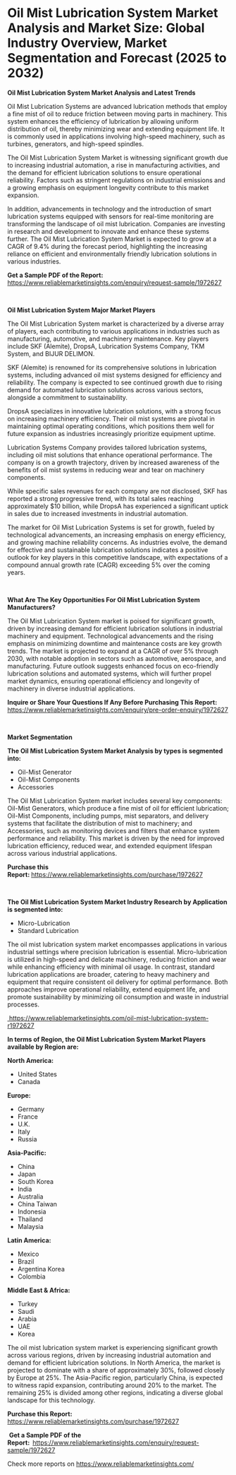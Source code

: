 <p><h1>Oil Mist Lubrication System Market Analysis and Market Size: Global Industry Overview, Market Segmentation and Forecast (2025 to 2032)</h1></p><p><strong>Oil Mist Lubrication System Market Analysis and Latest Trends</strong></p>
<p><p>Oil Mist Lubrication Systems are advanced lubrication methods that employ a fine mist of oil to reduce friction between moving parts in machinery. This system enhances the efficiency of lubrication by allowing uniform distribution of oil, thereby minimizing wear and extending equipment life. It is commonly used in applications involving high-speed machinery, such as turbines, generators, and high-speed spindles.</p><p>The Oil Mist Lubrication System Market is witnessing significant growth due to increasing industrial automation, a rise in manufacturing activities, and the demand for efficient lubrication solutions to ensure operational reliability. Factors such as stringent regulations on industrial emissions and a growing emphasis on equipment longevity contribute to this market expansion. </p><p>In addition, advancements in technology and the introduction of smart lubrication systems equipped with sensors for real-time monitoring are transforming the landscape of oil mist lubrication. Companies are investing in research and development to innovate and enhance these systems further. The Oil Mist Lubrication System Market is expected to grow at a CAGR of 9.4% during the forecast period, highlighting the increasing reliance on efficient and environmentally friendly lubrication solutions in various industries.</p></p>
<p><strong>Get a Sample PDF of the Report:&nbsp;</strong> <a href="https://www.reliablemarketinsights.com/enquiry/request-sample/1972627?utm_campaign=2311&utm_medium=2&utm_source=Github&utm_content=ia&utm_term=20022025&utm_id=oil-mist-lubrication-system">https://www.reliablemarketinsights.com/enquiry/request-sample/1972627</a></p>
<p>&nbsp;</p>
<p><strong>Oil Mist Lubrication System Major Market Players</strong></p>
<p><p>The Oil Mist Lubrication System market is characterized by a diverse array of players, each contributing to various applications in industries such as manufacturing, automotive, and machinery maintenance. Key players include SKF (Alemite), DropsA, Lubrication Systems Company, TKM System, and BIJUR DELIMON.</p><p>SKF (Alemite) is renowned for its comprehensive solutions in lubrication systems, including advanced oil mist systems designed for efficiency and reliability. The company is expected to see continued growth due to rising demand for automated lubrication solutions across various sectors, alongside a commitment to sustainability.</p><p>DropsA specializes in innovative lubrication solutions, with a strong focus on increasing machinery efficiency. Their oil mist systems are pivotal in maintaining optimal operating conditions, which positions them well for future expansion as industries increasingly prioritize equipment uptime.</p><p>Lubrication Systems Company provides tailored lubrication systems, including oil mist solutions that enhance operational performance. The company is on a growth trajectory, driven by increased awareness of the benefits of oil mist systems in reducing wear and tear on machinery components.</p><p>While specific sales revenues for each company are not disclosed, SKF has reported a strong progressive trend, with its total sales reaching approximately $10 billion, while DropsA has experienced a significant uptick in sales due to increased investments in industrial automation.</p><p>The market for Oil Mist Lubrication Systems is set for growth, fueled by technological advancements, an increasing emphasis on energy efficiency, and growing machine reliability concerns. As industries evolve, the demand for effective and sustainable lubrication solutions indicates a positive outlook for key players in this competitive landscape, with expectations of a compound annual growth rate (CAGR) exceeding 5% over the coming years.</p></p>
<p>&nbsp;</p>
<p><strong>What Are The Key Opportunities For Oil Mist Lubrication System Manufacturers?</strong></p>
<p><p>The Oil Mist Lubrication System market is poised for significant growth, driven by increasing demand for efficient lubrication solutions in industrial machinery and equipment. Technological advancements and the rising emphasis on minimizing downtime and maintenance costs are key growth trends. The market is projected to expand at a CAGR of over 5% through 2030, with notable adoption in sectors such as automotive, aerospace, and manufacturing. Future outlook suggests enhanced focus on eco-friendly lubrication solutions and automated systems, which will further propel market dynamics, ensuring operational efficiency and longevity of machinery in diverse industrial applications.</p></p>
<p><strong>Inquire or Share Your Questions If Any Before Purchasing This Report:</strong> <a href="https://www.reliablemarketinsights.com/enquiry/pre-order-enquiry/1972627?utm_campaign=2311&utm_medium=2&utm_source=Github&utm_content=ia&utm_term=20022025&utm_id=oil-mist-lubrication-system">https://www.reliablemarketinsights.com/enquiry/pre-order-enquiry/1972627</a></p>
<p>&nbsp;</p>
<p><strong>Market Segmentation</strong></p>
<p><strong>The Oil Mist Lubrication System Market Analysis by types is segmented into:</strong></p>
<p><ul><li>Oil-Mist Generator</li><li>Oil-Mist Components</li><li>Accessories</li></ul></p>
<p><p>The Oil Mist Lubrication System market includes several key components: Oil-Mist Generators, which produce a fine mist of oil for efficient lubrication; Oil-Mist Components, including pumps, mist separators, and delivery systems that facilitate the distribution of mist to machinery; and Accessories, such as monitoring devices and filters that enhance system performance and reliability. This market is driven by the need for improved lubrication efficiency, reduced wear, and extended equipment lifespan across various industrial applications.</p></p>
<p><strong>Purchase this Report:&nbsp;</strong><a href="https://www.reliablemarketinsights.com/purchase/1972627?utm_campaign=2311&utm_medium=2&utm_source=Github&utm_content=ia&utm_term=20022025&utm_id=oil-mist-lubrication-system">https://www.reliablemarketinsights.com/purchase/1972627</a></p>
<p>&nbsp;</p>
<p><strong>The Oil Mist Lubrication System Market Industry Research by Application is segmented into:</strong></p>
<p><ul><li>Micro-Lubrication</li><li>Standard Lubrication</li></ul></p>
<p><p>The oil mist lubrication system market encompasses applications in various industrial settings where precision lubrication is essential. Micro-lubrication is utilized in high-speed and delicate machinery, reducing friction and wear while enhancing efficiency with minimal oil usage. In contrast, standard lubrication applications are broader, catering to heavy machinery and equipment that require consistent oil delivery for optimal performance. Both approaches improve operational reliability, extend equipment life, and promote sustainability by minimizing oil consumption and waste in industrial processes.</p></p>
<p><a href="https://www.reliablemarketinsights.com/oil-mist-lubrication-system-r1972627?utm_campaign=2311&utm_medium=2&utm_source=Github&utm_content=ia&utm_term=20022025&utm_id=oil-mist-lubrication-system">&nbsp;https://www.reliablemarketinsights.com/oil-mist-lubrication-system-r1972627</a></p>
<p><strong>In terms of Region, the Oil Mist Lubrication System Market Players available by Region are:</strong></p>
<p>
    <p> <strong> North America: </strong>
        <ul>
            <li>United States</li>
            <li>Canada</li>
        </ul>
        </p> 
    <p> <strong> Europe: </strong>
        <ul>
            <li>Germany</li>
            <li>France</li>
            <li>U.K.</li>
            <li>Italy</li>
            <li>Russia</li>
        </ul>
        </p> 
    <p> <strong> Asia-Pacific: </strong>
        <ul>
            <li>China</li>
            <li>Japan</li>
            <li>South Korea</li>
            <li>India</li>
            <li>Australia</li>
            <li>China Taiwan</li>
            <li>Indonesia</li>
            <li>Thailand</li>
            <li>Malaysia</li>
        </ul>
        </p> 
    <p> <strong> Latin America: </strong>
        <ul>
            <li>Mexico</li>
            <li>Brazil</li>
            <li>Argentina Korea</li>
            <li>Colombia</li>
        </ul>
        </p> 
    <p> <strong> Middle East & Africa: </strong>
        <ul>
            <li>Turkey</li>
            <li>Saudi</li>
            <li>Arabia</li>
            <li>UAE</li>
            <li>Korea</li>
        </ul>
    </p>
    </p>
<p><p>The oil mist lubrication system market is experiencing significant growth across various regions, driven by increasing industrial automation and demand for efficient lubrication solutions. In North America, the market is projected to dominate with a share of approximately 30%, followed closely by Europe at 25%. The Asia-Pacific region, particularly China, is expected to witness rapid expansion, contributing around 20% to the market. The remaining 25% is divided among other regions, indicating a diverse global landscape for this technology.</p></p>
<p><strong>Purchase this Report: </strong><a href="https://www.reliablemarketinsights.com/purchase/1972627?utm_campaign=2311&utm_medium=2&utm_source=Github&utm_content=ia&utm_term=20022025&utm_id=oil-mist-lubrication-system">https://www.reliablemarketinsights.com/purchase/1972627</a></p>
<p>&nbsp;<strong>Get a Sample PDF of the Report:&nbsp;&nbsp;</strong><a href="https://www.reliablemarketinsights.com/enquiry/request-sample/1972627?utm_campaign=2311&utm_medium=2&utm_source=Github&utm_content=ia&utm_term=20022025&utm_id=oil-mist-lubrication-system">https://www.reliablemarketinsights.com/enquiry/request-sample/1972627</a></p>
<p><strong></strong></p>
<p>Check more reports on <a href="https://www.reliablemarketinsights.com/?utm_campaign=2311&utm_medium=2&utm_source=Github&utm_content=ia&utm_term=20022025&utm_id=oil-mist-lubrication-system">https://www.reliablemarketinsights.com/</a></p>